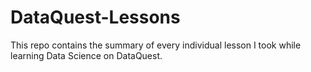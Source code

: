 # DataQuest-Lessons
This repo contains the summary of every individual lesson I took while learning Data Science on DataQuest.
